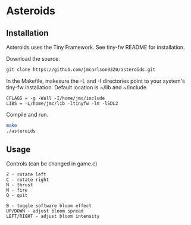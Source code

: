 # Asteroids

## Installation

Asteroids uses the Tiny Framework. See tiny-fw README for installation.

Download the source.
```bash
git clone https://github.com/jmcarlson0320/asteroids.git
```

In the Makefile, makesure the -L and -I directories point to your system's tiny-fw installation. Default location is ~/lib and ~/include.
```make
CFLAGS = -g -Wall -I/home/jmc/include
LIBS = -L/home/jmc/lib -ltinyfw -lm -lSDL2
```

Compile and run.
```bash
make
./asteroids
```

## Usage

Controls (can be changed in game.c)
```
Z - rotate left
C - rotate right
N - thrust
M - fire
Q - quit

B - toggle software bloom effect
UP/DOWN - adjust bloom spread
LEFT/RIGHT - adjust bloom intensity
```
